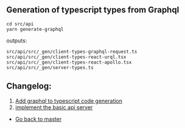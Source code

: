 

## Generation of typescript types from Graphql

```
cd src/api
yarn generate-graphql
```
outputs:

```
src/api/src/_gen/client-types-graphql-request.ts
src/api/src/_gen/client-types-react-urql.tsx
src/api/src/_gen/client-types-react-apollo.tsx
src/api/src/_gen/server-types.ts
```


## Changelog:

1. [Add graphql to typescript code generation](https://github.com/briandemant/graphql-research/tree/01-graphql-to-ts-types)
2. [implement the basic api server](https://github.com/briandemant/graphql-research/tree/02-basic-api)



* [Go back to master](https://github.com/briandemant/graphql-research/)